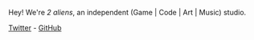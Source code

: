 Hey! We're _2 aliens_, an independent (Game | Code | Art | Music) studio.

[Twitter](https://twitter.com/002aliens) - [GitHub](https://github.com/2aliens)

